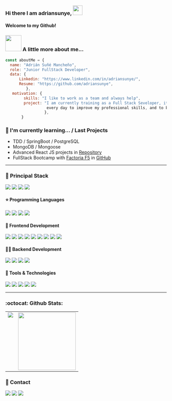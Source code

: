 ### Hi there I am adriansunye, <img src="https://raw.githubusercontent.com/aemmadi/aemmadi/master/wave.gif" width="30"> 

#### Welcome to my Github!

### <img src="https://media.giphy.com/media/VgCDAzcKvsR6OM0uWg/giphy.gif" width="50"> A little more about me...  


```javascript
const aboutMe = {
  name: "Adrián Suñé Mancheño",
  role: "Junior FullStack Developer",
  data: { 
      Linkedin: "https://www.linkedin.com/in/adriansunye/", 
      Resume: "https://github.com/adriansunye",
         },
   motivation: {    
        skills: "I like to work as a team and always help",
        project: "I am currently training as a Full Stack Seveloper, it inspires me to learn frontend and backend 
                  every day to improve my professional skills, and to be part of a team",
                 },
       }
```


### 🌱 I'm currently learning... / Last Projects

- TDD / SpringBoot / PostgreSQL
- MongoDB / Mongoose
- Advanced React JS  projects in <a href="https://github.com/adriansunye/coders-consultory-client" target="_blank">Repository</a>
- FullStack Bootcamp with <a href="https://factoriaf5.org/" target="_blank">Factoria F5</a> in <a href="https://github.com/adriansunye" target="_blank">GitHub</a>

---

<h3>
  🚀 Principal Stack
</h3> 
<p>
  <img src="https://img.shields.io/badge/React-20232A?style=for-the-badge&logo=react&logoColor=61DAFB">
  <img src="https://img.shields.io/badge/Node.js-339933?style=for-the-badge&logo=nodedotjs&logoColor=white">
  <img src="https://img.shields.io/badge/Laravel-FF2D20?style=for-the-badge&logo=laravel&logoColor=white">
  <img src="https://img.shields.io/badge/MySQL-00000F?style=for-the-badge&logo=mysql&logoColor=white">
  
</p>
  
<h4> ⭐ Programming Languages</h4>
<p>
  <img src="https://img.shields.io/badge/JavaScript-F7DF1E?style=for-the-badge&logo=javascript&logoColor=black">
  <img src="https://img.shields.io/badge/TypeScript-007ACC?style=for-the-badge&logo=typescript&logoColor=white">
  <img src="https://img.shields.io/badge/PHP-777BB4?style=for-the-badge&logo=php&logoColor=white">
  <img src="https://img.shields.io/badge/Java-ED8B00?style=for-the-badge&logo=java&logoColor=white">
</p>

<h4>📌 Frontend Development</h4>
<p>
  <img src="https://img.shields.io/badge/HTML5-E34F26?style=for-the-badge&logo=html5&logoColor=white">
  <img src="https://img.shields.io/badge/CSS3-1572B6?style=for-the-badge&logo=css3&logoColor=white">
  <img src="https://img.shields.io/badge/Sass-CC6699?style=for-the-badge&logo=sass&logoColor=white">
  <img src="https://img.shields.io/badge/Bootstrap-563D7C?style=for-the-badge&logo=bootstrap&logoColor=white">
  <img src="https://img.shields.io/badge/Tailwind_CSS-38B2AC?style=for-the-badge&logo=tailwind-css&logoColor=white">
  <img src="https://img.shields.io/badge/styled--components-DB7093?style=for-the-badge&logo=styled-components&logoColor=white">
  <img src="https://img.shields.io/badge/Material--UI-0081CB?style=for-the-badge&logo=material-ui&logoColor=white">
  <img src="https://img.shields.io/badge/React-20232A?style=for-the-badge&logo=react&logoColor=61DAFB">
  <img src="https://img.shields.io/badge/Redux-593D88?style=for-the-badge&logo=redux&logoColor=white">
</p>
<h4>👩‍💻 Backend Development</h4>
<p>
  <img src="https://img.shields.io/badge/PHP-777BB4?style=for-the-badge&logo=php&logoColor=white">
  <img src="https://img.shields.io/badge/Laravel-FF2D20?style=for-the-badge&logo=laravel&logoColor=white">
  <img src="https://img.shields.io/badge/Node.js-339933?style=for-the-badge&logo=nodedotjs&logoColor=white">
  <img src="https://img.shields.io/badge/MySQL-00000F?style=for-the-badge&logo=mysql&logoColor=white">
  
</p>
<h4>💾 Tools & Technologies</h4>
<p>
  <img src="https://img.shields.io/badge/Git-F05032?style=for-the-badge&logo=git&logoColor=white">
  <img src="https://img.shields.io/badge/GitHub-100000?style=for-the-badge&logo=github&logoColor=white">
  <img src="https://img.shields.io/badge/Notion-000000?style=for-the-badge&logo=notion&logoColor=white">
  <img src="https://img.shields.io/badge/Postman-FF6C37?style=for-the-badge&logo=Postman&logoColor=white">
  <img src="https://img.shields.io/badge/Vercel-000000?style=for-the-badge&logo=vercel&logoColor=white">
</p>

---

### :octocat: Github Stats:

<table style="border:red">
  <tr>
    <td valign="top"><img src="https://github-readme-stats.vercel.app/api/top-langs/?username=belcar-ceci&theme=radical&card_width=450em)](https://github.com/adriansunye/adriansunye/github-readme-stats"/></td>
    <td valign="top"><img height="180em" src="https://github-readme-stats.vercel.app/api?username=adriansunye&show_icons=true&hide_border=true&&count_private=true&include_all_commits=true&theme=radical&hide_stars=false" /></td>
  </tr>
</table>

### 📇 Contact
<p>
  <img src="https://img.shields.io/badge/LinkedIn-0077B5?style=for-the-badge&logo=linkedin&logoColor=white">
  <img src="https://img.shields.io/badge/Gmail-D14836?style=for-the-badge&logo=gmail&logoColor=white">
  <img src="https://img.shields.io/badge/WhatsApp-25D366?style=for-the-badge&logo=whatsapp&logoColor=white">
</p>
